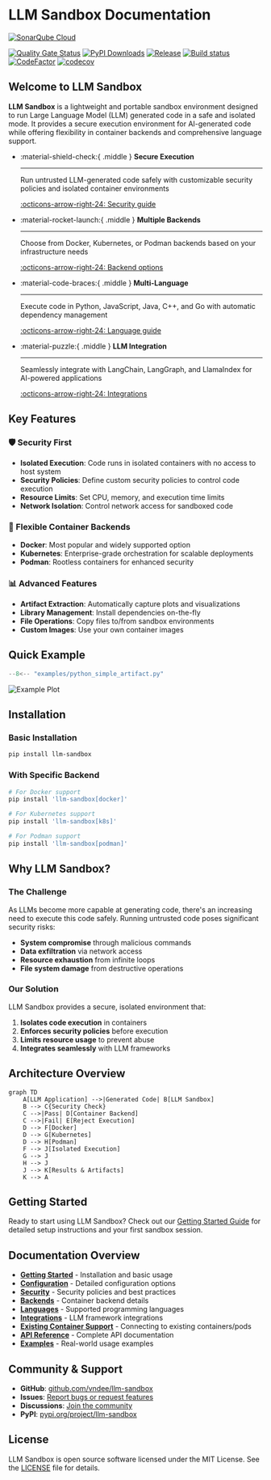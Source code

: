 # LLM Sandbox Documentation

[![SonarQube Cloud](https://sonarcloud.io/images/project_badges/sonarcloud-light.svg)](https://sonarcloud.io/summary/new_code?id=vndee_llm-sandbox)

[![Quality Gate Status](https://sonarcloud.io/api/project_badges/measure?project=vndee_llm-sandbox&metric=alert_status)](https://sonarcloud.io/summary/new_code?id=vndee_llm-sandbox)
[![PyPI Downloads](https://static.pepy.tech/badge/llm-sandbox)](https://pypi.org/project/llm-sandbox/)
[![Release](https://img.shields.io/github/v/release/vndee/llm-sandbox)](https://img.shields.io/github/v/release/vndee/llm-sandbox)
[![Build status](https://img.shields.io/github/actions/workflow/status/vndee/llm-sandbox/main.yml?branch=main)](https://github.com/vndee/llm-sandbox/actions/workflows/main.yml?query=branch%3Amain)
[![CodeFactor](https://www.codefactor.io/repository/github/vndee/llm-sandbox/badge)](https://www.codefactor.io/repository/github/vndee/llm-sandbox)
[![codecov](https://codecov.io/gh/vndee/llm-sandbox/branch/main/graph/badge.svg)](https://codecov.io/gh/vndee/llm-sandbox)

## Welcome to LLM Sandbox

**LLM Sandbox** is a lightweight and portable sandbox environment designed to run Large Language Model (LLM) generated code in a safe and isolated mode. It provides a secure execution environment for AI-generated code while offering flexibility in container backends and comprehensive language support.

<div class="grid cards" markdown>

-   :material-shield-check:{ .middle } **Secure Execution**

    ---

    Run untrusted LLM-generated code safely with customizable security policies and isolated container environments

    [:octicons-arrow-right-24: Security guide](security.md)

-   :material-rocket-launch:{ .middle } **Multiple Backends**

    ---

    Choose from Docker, Kubernetes, or Podman backends based on your infrastructure needs

    [:octicons-arrow-right-24: Backend options](backends.md)

-   :material-code-braces:{ .middle } **Multi-Language**

    ---

    Execute code in Python, JavaScript, Java, C++, and Go with automatic dependency management

    [:octicons-arrow-right-24: Language guide](languages.md)

-   :material-puzzle:{ .middle } **LLM Integration**

    ---

    Seamlessly integrate with LangChain, LangGraph, and LlamaIndex for AI-powered applications

    [:octicons-arrow-right-24: Integrations](integrations.md)

</div>

## Key Features

### 🛡️ Security First
- **Isolated Execution**: Code runs in isolated containers with no access to host system
- **Security Policies**: Define custom security policies to control code execution
- **Resource Limits**: Set CPU, memory, and execution time limits
- **Network Isolation**: Control network access for sandboxed code

### 🚀 Flexible Container Backends
- **Docker**: Most popular and widely supported option
- **Kubernetes**: Enterprise-grade orchestration for scalable deployments
- **Podman**: Rootless containers for enhanced security

### 📊 Advanced Features
- **Artifact Extraction**: Automatically capture plots and visualizations
- **Library Management**: Install dependencies on-the-fly
- **File Operations**: Copy files to/from sandbox environments
- **Custom Images**: Use your own container images

## Quick Example

```python
--8<-- "examples/python_simple_artifact.py"
```

![Example Plot](assets/example.png)

## Installation

### Basic Installation
```bash
pip install llm-sandbox
```

### With Specific Backend
```bash
# For Docker support
pip install 'llm-sandbox[docker]'

# For Kubernetes support
pip install 'llm-sandbox[k8s]'

# For Podman support
pip install 'llm-sandbox[podman]'
```

## Why LLM Sandbox?

### The Challenge
As LLMs become more capable at generating code, there's an increasing need to execute this code safely. Running untrusted code poses significant security risks:

- **System compromise** through malicious commands
- **Data exfiltration** via network access
- **Resource exhaustion** from infinite loops
- **File system damage** from destructive operations

### Our Solution
LLM Sandbox provides a secure, isolated environment that:

1. **Isolates code execution** in containers
2. **Enforces security policies** before execution
3. **Limits resource usage** to prevent abuse
4. **Integrates seamlessly** with LLM frameworks

## Architecture Overview

```mermaid
graph TD
    A[LLM Application] -->|Generated Code| B[LLM Sandbox]
    B --> C{Security Check}
    C -->|Pass| D[Container Backend]
    C -->|Fail| E[Reject Execution]
    D --> F[Docker]
    D --> G[Kubernetes]
    D --> H[Podman]
    F --> J[Isolated Execution]
    G --> J
    H --> J
    J --> K[Results & Artifacts]
    K --> A
```

## Getting Started

Ready to start using LLM Sandbox? Check out our [Getting Started Guide](getting-started.md) for detailed setup instructions and your first sandbox session.

## Documentation Overview

- **[Getting Started](getting-started.md)** - Installation and basic usage
- **[Configuration](configuration.md)** - Detailed configuration options
- **[Security](security.md)** - Security policies and best practices
- **[Backends](backends.md)** - Container backend details
- **[Languages](languages.md)** - Supported programming languages
- **[Integrations](integrations.md)** - LLM framework integrations
- **[Existing Container Support](existing-container-support.md)** - Connecting to existing containers/pods
- **[API Reference](api-reference.md)** - Complete API documentation
- **[Examples](examples.md)** - Real-world usage examples

## Community & Support

- **GitHub**: [github.com/vndee/llm-sandbox](https://github.com/vndee/llm-sandbox)
- **Issues**: [Report bugs or request features](https://github.com/vndee/llm-sandbox/issues)
- **Discussions**: [Join the community](https://github.com/vndee/llm-sandbox/discussions)
- **PyPI**: [pypi.org/project/llm-sandbox](https://pypi.org/project/llm-sandbox/)

## License

LLM Sandbox is open source software licensed under the MIT License. See the [LICENSE](https://github.com/vndee/llm-sandbox/blob/main/LICENSE) file for details.
